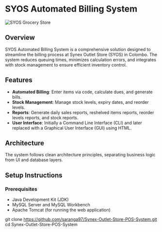 # SYOS Automated Billing System

![SYOS Grocery Store](https://github.com/saranga97/Synex-Outlet-Store-POS-System/assets/76659496/62762dd6-1db1-4964-8484-cef5b673af30)

## Overview

SYOS Automated Billing System is a comprehensive solution designed to streamline the billing process at Synex Outlet Store (SYOS) in Colombo. The system reduces queuing times, minimizes calculation errors, and integrates with stock management to ensure efficient inventory control.

## Features

- **Automated Billing**: Enter items via code, calculate dues, and generate bills.
- **Stock Management**: Manage stock levels, expiry dates, and reorder levels.
- **Reports**: Generate daily sales reports, reshelved items reports, reorder levels reports, and stock reports.
- **User Interface**: Initially a Command Line Interface (CLI) and later replaced with a Graphical User Interface (GUI) using HTML.

## Architecture

The system follows clean architecture principles, separating business logic from UI and database layers.

## Setup Instructions

### Prerequisites

- Java Development Kit (JDK)
- MySQL Server and MySQL Workbench
- Apache Tomcat (for running the web application)

git clone https://github.com/saranga97/Synex-Outlet-Store-POS-System.git
cd Synex-Outlet-Store-POS-System

